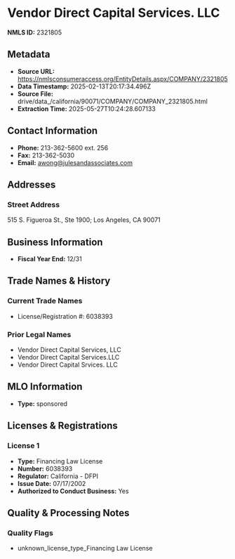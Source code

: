# Vendor Direct Capital Services. LLC

**NMLS ID:** 2321805

## Metadata
- **Source URL:** https://nmlsconsumeraccess.org/EntityDetails.aspx/COMPANY/2321805
- **Data Timestamp:** 2025-02-13T20:17:34.496Z
- **Source File:** drive/data_/california/90071/COMPANY/COMPANY_2321805.html
- **Extraction Time:** 2025-05-27T10:24:28.607133

## Contact Information
- **Phone:** 213-362-5600 ext. 256
- **Fax:** 213-362-5030
- **Email:** awong@julesandassociates.com

## Addresses
### Street Address
515 S. Figueroa St., Ste 1900; Los Angeles, CA 90071

## Business Information
- **Fiscal Year End:** 12/31

## Trade Names & History
### Current Trade Names
- License/Registration #: 6038393

### Prior Legal Names
- Vendor Direct Capital Services, LLC
- Vendor Direct Capital Services.LLC
- Vendor Direct Capital Srvices. LLC

## MLO Information
- **Type:** sponsored

## Licenses & Registrations

### License 1
- **Type:** Financing Law License
- **Number:** 6038393
- **Regulator:** California - DFPI
- **Issue Date:** 07/17/2002
- **Authorized to Conduct Business:** Yes

## Quality & Processing Notes
### Quality Flags
- unknown_license_type_Financing Law License
